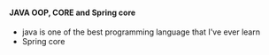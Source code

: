 #### JAVA OOP, CORE and Spring core 
- java is one of the best programming language that I've ever learn
- Spring core 
